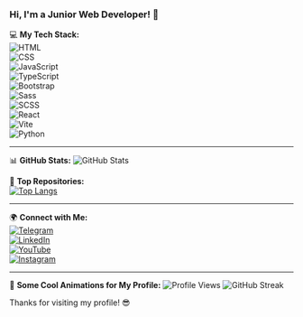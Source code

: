 ### Hi, I'm a Junior Web Developer! 👋

💻 **My Tech Stack:**  
![HTML](https://img.shields.io/badge/HTML5-%23E34F26.svg?style=for-the-badge&logo=html5&logoColor=white)  
![CSS](https://img.shields.io/badge/CSS3-%231572B6.svg?style=for-the-badge&logo=css3&logoColor=white)  
![JavaScript](https://img.shields.io/badge/JavaScript-%23F7DF1E.svg?style=for-the-badge&logo=javascript&logoColor=black)  
![TypeScript](https://img.shields.io/badge/TypeScript-%23007ACC.svg?style=for-the-badge&logo=typescript&logoColor=white)  
![Bootstrap](https://img.shields.io/badge/Bootstrap-%237952B3.svg?style=for-the-badge&logo=bootstrap&logoColor=white)  
![Sass](https://img.shields.io/badge/Sass-%23CC6699.svg?style=for-the-badge&logo=sass&logoColor=white)  
![SCSS](https://img.shields.io/badge/SCSS-%23CC6699.svg?style=for-the-badge&logo=sass&logoColor=white)  
![React](https://img.shields.io/badge/React-%2361DAFB.svg?style=for-the-badge&logo=react&logoColor=black)  
![Vite](https://img.shields.io/badge/Vite-%23646CFF.svg?style=for-the-badge&logo=vite&logoColor=white)  
![Python](https://img.shields.io/badge/Python-%233776AB.svg?style=for-the-badge&logo=python&logoColor=white)  

---

📊 **GitHub Stats:**
![GitHub Stats](https://github-readme-stats.vercel.app/api?username=CodeArcadia-fastest&show_icons=true&theme=radical)

📌 **Top Repositories:**  
[![Top Langs](https://github-readme-stats.vercel.app/api/top-langs/?username=CodeArcadia-fastest&layout=compact&theme=radical)](https://github.com/CodeArcadia-fastest)

---

🌍 **Connect with Me:**  
[![Telegram](https://img.shields.io/badge/Telegram-2CA5E0?style=for-the-badge&logo=telegram&logoColor=white)](https://t.me/YOUR_TELEGRAM)  
[![LinkedIn](https://img.shields.io/badge/LinkedIn-0077B5?style=for-the-badge&logo=linkedin&logoColor=white)](https://www.linkedin.com/in/YOUR_LINKEDIN)  
[![YouTube](https://img.shields.io/badge/YouTube-FF0000?style=for-the-badge&logo=youtube&logoColor=white)](https://www.youtube.com/c/YOUR_YOUTUBE)  
[![Instagram](https://img.shields.io/badge/Instagram-E4405F?style=for-the-badge&logo=instagram&logoColor=white)](https://www.instagram.com/YOUR_INSTAGRAM)  

---

🚀 **Some Cool Animations for My Profile:**
![Profile Views](https://komarev.com/ghpvc/?username=CodeArcadia-fastest&color=brightgreen)
![GitHub Streak](https://github-readme-streak-stats.herokuapp.com/?user=CodeArcadia-fastest&theme=radical)

Thanks for visiting my profile! 😎
